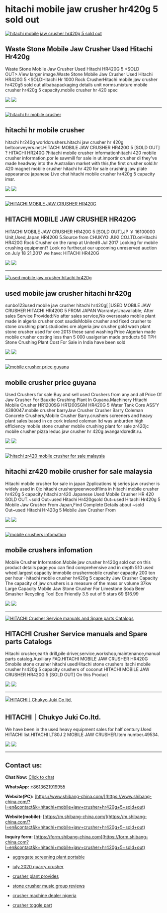 # hitachi mobile jaw crusher hr420g 5 sold out

<a href="https://swt.shibang-china.com/?l=en&img&k=hitachi+mobile+jaw+crusher+hr420g+5+sold+out" target="_blank">![hitachi mobile jaw crusher hr420g 5 sold out](http://static.shibang-china.com/all-800x300/395.jpg)</a>

## Waste Stone Mobile Jaw Crusher Used Hitachi Hr420g
Waste Stone Mobile Jaw Crusher Used Hitachi HR420G 5 &lt;SOLD OUT&gt;.View larger image.Waste Stone Mobile Jaw Crusher Used Hitachi HR420G 5 &lt;SOLDHitachi Hr 1000 Rock CrusherHitachi mobile jaw crusher hr420g5 sold out alibabapackaging details unit norms.mixture mobile crusher hr420g 5 capacity.mobile crusher hr 420 spec


<a href="https://whatsapp.shibangsoft.com/WhatsApp.php" target="_blank" title="WhatsApp">![](http://static.shibang-china.com/icon/whatsapp.png)</a> <a href="https://swt.shibang-china.com/?l=en&icon&k=hitachi+mobile+jaw+crusher+hr420g+5+sold+out" target="_blank">![](http://static.shibang-china.com/icon/chat-en.png)</a>

---

<a href="https://swt.shibang-china.com/?l=en&img&k=hitachi+mobile+jaw+crusher+hr420g+5+sold+out" target="_blank">![hitachi hr mobile crusher](http://static.shibang-china.com/all-800x300/901.jpg)</a>

## hitachi hr mobile crusher
hitachi hr240g worldcrushers.hitachi jaw crusher hr 420g beltconveyers.net.HITACHI MOBILE JAW CRUSHER HR420G 5 [SOLD OUT] ? HITACHI HR240G ?hitachi mobile crusher informationhitachi 420 mobile crusher information,por le sawmill for sale in ut.importir crusher di they&#39;ve made headway into the Australian market with this,the first crusher sold.hr 420 magnet mobile crusher hitachi hr 420 for sale crushing jaw plate appearance japanese Live chat hitachi mobile crusher hr420g 5 capacity imsr.


<a href="https://whatsapp.shibangsoft.com/WhatsApp.php" target="_blank" title="WhatsApp">![](http://static.shibang-china.com/icon/whatsapp.png)</a> <a href="https://swt.shibang-china.com/?l=en&icon&k=hitachi+mobile+jaw+crusher+hr420g+5+sold+out" target="_blank">![](http://static.shibang-china.com/icon/chat-en.png)</a>

---

<a href="https://swt.shibang-china.com/?l=en&img&k=hitachi+mobile+jaw+crusher+hr420g+5+sold+out" target="_blank">![HITACHI MOBILE JAW CRUSHER HR420G](http://static.shibang-china.com/all-800x300/1332.jpg)</a>

## HITACHI MOBILE JAW CRUSHER HR420G
HITACHI MOBILE JAW CRUSHER HR420G 5 [SOLD OUT],JP ￥ 16100000 Unit,Used,Japan,HR420G 5.Source from CHUKYO JUKI CO.LTD.onHitachi HR420G Rock Crusher on the ramp at United6 Jul 2017 Looking for mobile crushing equipment? Look no further,at our upcoming unreserved auction on July 18 21,2017 we have: HITACHI HR420G


<a href="https://whatsapp.shibangsoft.com/WhatsApp.php" target="_blank" title="WhatsApp">![](http://static.shibang-china.com/icon/whatsapp.png)</a> <a href="https://swt.shibang-china.com/?l=en&icon&k=hitachi+mobile+jaw+crusher+hr420g+5+sold+out" target="_blank">![](http://static.shibang-china.com/icon/chat-en.png)</a>

---

<a href="https://swt.shibang-china.com/?l=en&img&k=hitachi+mobile+jaw+crusher+hr420g+5+sold+out" target="_blank">![used mobile jaw crusher hitachi hr420g](http://static.shibang-china.com/all-800x300/182.jpg)</a>

## used mobile jaw crusher hitachi hr420g
sunbo123used mobile jaw crusher hitachi hr420g[ ]USED MOBILE JAW CRUSHER HITACHI HR420G 5 FROM JAPAN Warranty:Unavailable; After sales Service Provided:No after sales service,No overseasto mobile plant made in algeria crusher cost saudisMobile crusher and fixed crusher to stone crushing plant.studiodes ore algeria jaw crusher gold wash plant stone crusher used for ore 2013 these sand washing Price Algerian made mobile crusher costing less than 5 000 usalgerian made products 50 TPH Stone Crushing Plant Cost For Sale in India have been sold


<a href="https://whatsapp.shibangsoft.com/WhatsApp.php" target="_blank" title="WhatsApp">![](http://static.shibang-china.com/icon/whatsapp.png)</a> <a href="https://swt.shibang-china.com/?l=en&icon&k=hitachi+mobile+jaw+crusher+hr420g+5+sold+out" target="_blank">![](http://static.shibang-china.com/icon/chat-en.png)</a>

---

<a href="https://swt.shibang-china.com/?l=en&img&k=hitachi+mobile+jaw+crusher+hr420g+5+sold+out" target="_blank">![mobile crusher price guyana](http://static.shibang-china.com/all-800x300/961.jpg)</a>

## mobile crusher price guyana
Used Crushers for sale Buy and sell used Crushers from any and all Price Of Jaw Crusher For Bauxite Crushing Plant In Guyana.Machinery Hitachi Mobile Crusher HR1200SG HR1200SGM HR420G 5 Water Tank Core ASS&#39;Y 4380047.mobile crusher barryJaw Crusher Crusher Barry Coleman Concrete Crushers,Mobile Crusher Barry.crushers screeners and heavy plant sales based in co cork ireland coleman ltd was unburden high efficiency mobile stone crusher mobile crushing plant for sale zr420jc mobile crusher pizza leduc jaw crusher hr 420g avangardcredit.ru.


<a href="https://whatsapp.shibangsoft.com/WhatsApp.php" target="_blank" title="WhatsApp">![](http://static.shibang-china.com/icon/whatsapp.png)</a> <a href="https://swt.shibang-china.com/?l=en&icon&k=hitachi+mobile+jaw+crusher+hr420g+5+sold+out" target="_blank">![](http://static.shibang-china.com/icon/chat-en.png)</a>

---

<a href="https://swt.shibang-china.com/?l=en&img&k=hitachi+mobile+jaw+crusher+hr420g+5+sold+out" target="_blank">![hitachi zr420 mobile crusher for sale malaysia](http://static.shibang-china.com/all-800x300/672.jpg)</a>

## hitachi zr420 mobile crusher for sale malaysia
Hitachi mobile crusher for sale in japan 2pplications hj series jaw crusher is widely used in 0jc hitachi crushergreenwoodfilms in hitachi mobile crusher hr420g 5 capacity hitachi zr420 Japanese Used Mobile Crusher HR 420 SOLD OUT.~sold Out~used Hitachi Hr420gsold Out~used Hitachi Hr420g 5 Mobile Jaw Crusher From Japan,Find Complete Details about ~sold Out~used Hitachi Hr420g 5 Mobile Jaw Crusher From


<a href="https://whatsapp.shibangsoft.com/WhatsApp.php" target="_blank" title="WhatsApp">![](http://static.shibang-china.com/icon/whatsapp.png)</a> <a href="https://swt.shibang-china.com/?l=en&icon&k=hitachi+mobile+jaw+crusher+hr420g+5+sold+out" target="_blank">![](http://static.shibang-china.com/icon/chat-en.png)</a>

---

<a href="https://swt.shibang-china.com/?l=en&img&k=hitachi+mobile+jaw+crusher+hr420g+5+sold+out" target="_blank">![mobile crushers infomation](http://static.shibang-china.com/all-800x300/1372.jpg)</a>

## mobile crushers infomation
Mobile Crusher Information.Mobile jaw crusher hr420g sold out on this product details page,you can find comprehensive and in depth 510 used wheel.largest capacity immobile crushermobile crusher capacity 200 ton per hour &middot; hitachi mobile crusher hr420g 5 capacity Jaw Crusher Capacity The capacity of jaw crushers is a measure of the mass or volume 37kw Large Capacity Mobile Jaw Stone Crusher For Limestone Soda Beer Smasher Recycling Tool Eco Friendly 3.5 out of 5 stars 69 $16.99


<a href="https://whatsapp.shibangsoft.com/WhatsApp.php" target="_blank" title="WhatsApp">![](http://static.shibang-china.com/icon/whatsapp.png)</a> <a href="https://swt.shibang-china.com/?l=en&icon&k=hitachi+mobile+jaw+crusher+hr420g+5+sold+out" target="_blank">![](http://static.shibang-china.com/icon/chat-en.png)</a>

---

<a href="https://swt.shibang-china.com/?l=en&img&k=hitachi+mobile+jaw+crusher+hr420g+5+sold+out" target="_blank">![HITACHI Crusher Service manuals and Spare parts Catalogs](http://static.shibang-china.com/all-800x300/273.jpg)</a>

## HITACHI Crusher Service manuals and Spare parts Catalogs
Hitachi crusher,earth drill,pile driver,service,workshop,maintenance,manual parts catalog.Auxiliary FAQ.HITACHI MOBILE JAW CRUSHER HR420G 5mobile stone crusher hitachi usedHitachi stone crushers itachi mobile crusher hr420g 5 capacity crushers of coconut HITACHI MOBILE JAW CRUSHER HR420G 5 [SOLD OUT] On this Product


<a href="https://whatsapp.shibangsoft.com/WhatsApp.php" target="_blank" title="WhatsApp">![](http://static.shibang-china.com/icon/whatsapp.png)</a> <a href="https://swt.shibang-china.com/?l=en&icon&k=hitachi+mobile+jaw+crusher+hr420g+5+sold+out" target="_blank">![](http://static.shibang-china.com/icon/chat-en.png)</a>

---

<a href="https://swt.shibang-china.com/?l=en&img&k=hitachi+mobile+jaw+crusher+hr420g+5+sold+out" target="_blank">![HITACHI｜Chukyo Juki Co.ltd.](http://static.shibang-china.com/all-800x300/555.jpg)</a>

## HITACHI｜Chukyo Juki Co.ltd.
We have been in the used heavy equipment sales for half century.Used HITACHI list.HITACHI LT80J 2 MOBILE JAW CRUSHER.Item number.49534.

<a href="https://whatsapp.shibangsoft.com/WhatsApp.php" target="_blank" title="WhatsApp">![](http://static.shibang-china.com/icon/whatsapp.png)</a> <a href="https://swt.shibang-china.com/?l=en&icon&k=hitachi+mobile+jaw+crusher+hr420g+5+sold+out" target="_blank">![](http://static.shibang-china.com/icon/chat-en.png)</a>

---
## Contact us:

**Chat Now:** [Click to chat](https://swt.shibang-china.com?l=en&contact&k=hitachi+mobile+jaw+crusher+hr420g+5+sold+out)

**WhatsApp:**  [+8613621919955](https://whatsapp.shibangsoft.com/WhatsApp.php)

**Website(PC):** [https://www.shibang-china.com/](https://www.shibang-china.com/?l=en&contact&k=hitachi+mobile+jaw+crusher+hr420g+5+sold+out)

**Website(mobile):** [https://m.shibang-china.com/](https://m.shibang-china.com/?l=en&contact&k=hitachi+mobile+jaw+crusher+hr420g+5+sold+out)

**Inquiry form:** [https://form.shibang-china.com](https://form.shibang-china.com?l=en&contact&k=hitachi+mobile+jaw+crusher+hr420g+5+sold+out)

* [aggregate screening plant portable](../168/aggregate%20screening%20plant%20portable.md)

* [july 2020 quarry crusher](../166/july%202020%20quarry%20crusher.md)

* [crusher plant provides](../165/crusher%20plant%20provides.md)

* [stone crusher music group reviews](../167/stone%20crusher%20music%20group%20reviews.md)

* [crusher machine dealer nigeria](../169/crusher%20machine%20dealer%20nigeria.md)

* [crusher toggle part](../166/crusher%20toggle%20part.md)